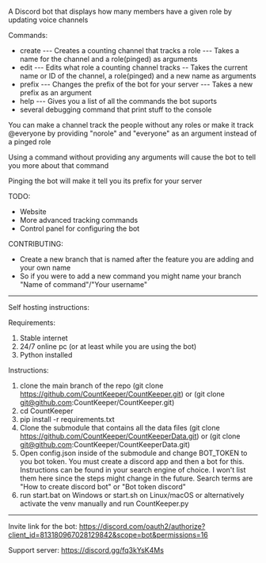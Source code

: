 A Discord bot that displays how many members have a given role by updating voice channels

Commands:
- create --- Creates a counting channel that tracks a role --- Takes a name for the channel and a role(pinged) as arguments
- edit --- Edits what role a counting channel tracks -- Takes the current name or ID of the channel, a role(pinged) and a new name as arguments
- prefix --- Changes the prefix of the bot for your server --- Takes a new prefix as an argument
- help --- Gives you a list of all the commands the bot suports
- several debugging command that print stuff to the console

You can make a channel track the people without any roles or make it track @everyone by providing "norole" and "everyone" as an argument instead of a pinged role

Using a command without providing any arguments will cause the bot to tell you more about that command

Pinging the bot will make it tell you its prefix for your server


TODO:
- Website
- More advanced tracking commands
- Control panel for configuring the bot


CONTRIBUTING:
- Create a new branch that is named after the feature you are adding and your own name
- So if you were to add a new command you might name your branch "Name of command"/"Your username"
-----------------------------------------------------------------------

Self hosting instructions:

Requirements:
1. Stable internet
2. 24/7 online pc (or at least while you are using the bot)
3. Python installed


Instructions:

1. clone the main branch of the repo (git clone https://github.com/CountKeeper/CountKeeper.git) or (git clone git@github.com:CountKeeper/CountKeeper.git)
2. cd CountKeeper
3. pip install -r requirements.txt
4. Clone the submodule that contains all the data files (git clone https://github.com/CountKeeper/CountKeeperData.git) or (git clone git@github.com:CountKeeper/CountKeeperData.git)
5. Open config.json inside of the submodule and change BOT_TOKEN to you bot token. You must create a discord app and then a bot for this. Instructions can be found in your search engine of choice. I won't list them here since the steps might change in the future. Search terms are "How to create discord bot" or "Bot token discord"
6. run start.bat on Windows or start.sh on Linux/macOS or alternatively activate the venv manually and run CountKeeper.py

----------------------------------------------------------------------

Invite link for the bot:
https://discord.com/oauth2/authorize?client_id=813180967028129842&scope=bot&permissions=16

Support server:
https://discord.gg/fq3kYsK4Ms
